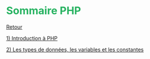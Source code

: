 # <div style="color: #26B260">**Sommaire PHP**</div>

[Retour](../../README.md)

[1) Introduction à PHP](./01-Introduction-PHP.md)

[2) Les types de données, les variables et les constantes](./02-type_de_données.md)